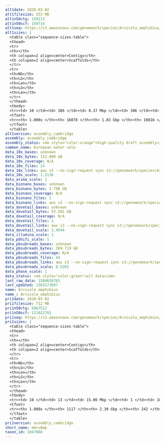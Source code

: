 ```yaml
---
alt1date: 2020-03-02
alt1filesize: 553 MB
alt1n50ctg: 159213
alt1n50scf: 159716
alt1seq: https://s3.amazonaws.com/genomeark/species/Arvicola_amphibius/mArvAmp1/assembly_cambridge/mArvAmp1.alt.asm.20200302.fasta.gz
alt1sizes: |
  <table class="sequence-sizes-table">
  <thead>
  <tr>
  <th></th>
  <th colspan=2 align=center>Contigs</th>
  <th colspan=2 align=center>Scaffolds</th>
  </tr>
  <tr>
  <th>NG</th>
  <th>LG</th>
  <th>Len</th>
  <th>LG</th>
  <th>Len</th>
  </tr>
  </thead>
  <tbody>
  <tr><td> 10 </td><td> 386 </td><td> 0.37 Mbp </td><td> 386 </td><td> 0.37 Mbp </td></tr>  <tr><td> 20 </td><td> 963 </td><td> 0.28 Mbp </td><td> 963 </td><td> 0.28 Mbp </td></tr>  <tr><td> 30 </td><td> 1688 </td><td> 0.23 Mbp </td><td> 1687 </td><td> 0.23 Mbp </td></tr>  <tr><td> 40 </td><td> 2563 </td><td> 0.19 Mbp </td><td> 2561 </td><td> 0.19 Mbp </td></tr>  <tr style="background-color:#cccccc;"><td> 50 </td><td> 3614 </td><td> 0.16 Mbp </td><td> 3608 </td><td> 0.16 Mbp </td></tr>  <tr><td> 60 </td><td> 4870 </td><td> 0.13 Mbp </td><td> 4859 </td><td> 0.13 Mbp </td></tr>  <tr><td> 70 </td><td> 6389 </td><td> 0.11 Mbp </td><td> 6373 </td><td> 0.11 Mbp </td></tr>  <tr><td> 80 </td><td> 8292 </td><td> 84.47 Kbp </td><td> 8268 </td><td> 84.89 Kbp </td></tr>  <tr><td> 90 </td><td> 10882 </td><td> 57.81 Kbp </td><td> 10848 </td><td> 58.07 Kbp </td></tr>  <tr><td> 100 </td><td> 16077 </td><td> 2  bp </td><td> 16015 </td><td> 2  bp </td></tr>  </tbody>
  <tfoot>
  <tr><th> 1.000x </th><th> 16078 </th><th> 1.83 Gbp </th><th> 16016 </th><th> 1.83 Gbp </th></tr>
  </tfoot>
  </table>
alt1version: assembly_cambridge
assembly: assembly_cambridge
assembly_status: <em style="color:orange">high-quality draft assembly</em>
common_name: European water vole
data_10x_bases: unknown
data_10x_bytes: 152.080 GB
data_10x_coverage: N/A
data_10x_files: 24
data_10x_links: aws s3 --no-sign-request sync s3://genomeark/species/Arvicola_amphibius/mArvAmp1/genomic_data/10x/ .<br>
data_10x_scale: 1.5136
data_arima_scale: 1
data_bionano_bases: unknown
data_bionano_bytes: 3.790 GB
data_bionano_coverage: N/A
data_bionano_files: 1
data_bionano_links: aws s3 --no-sign-request sync s3://genomeark/species/Arvicola_amphibius/mArvAmp1/genomic_data/bionano/ .<br>
data_dovetail_bases: unknown
data_dovetail_bytes: 53.501 GB
data_dovetail_coverage: N/A
data_dovetail_files: 1
data_dovetail_links: aws s3 --no-sign-request sync s3://genomeark/species/Arvicola_amphibius/mArvAmp1/genomic_data/dovetail/ .<br>
data_dovetail_scale: 1.4544
data_illumina_scale: 1
data_pbhifi_scale: 1
data_pbsubreads_bases: unknown
data_pbsubreads_bytes: 269.719 GB
data_pbsubreads_coverage: N/A
data_pbsubreads_files: 44
data_pbsubreads_links: aws s3 --no-sign-request sync s3://genomeark/species/Arvicola_amphibius/mArvAmp1/genomic_data/pacbio/ . --exclude "*ccs.bam*"<br>
data_pbsubreads_scale: 0.5262
data_phase_scale: 1
data_status: <em style="color:green">all data</em>
last_raw_data: 1580658763
last_updated: 1583173687
name: Arvicola amphibius
name_: Arvicola_amphibius
pri1date: 2020-03-02
pri1filesize: 712 MB
pri1n50ctg: 5867512
pri1n50scf: 121022701
pri1seq: https://s3.amazonaws.com/genomeark/species/Arvicola_amphibius/mArvAmp1/assembly_cambridge/mArvAmp1.pri.asm.20200302.fasta.gz
pri1sizes: |
  <table class="sequence-sizes-table">
  <thead>
  <tr>
  <th></th>
  <th colspan=2 align=center>Contigs</th>
  <th colspan=2 align=center>Scaffolds</th>
  </tr>
  <tr>
  <th>NG</th>
  <th>LG</th>
  <th>Len</th>
  <th>LG</th>
  <th>Len</th>
  </tr>
  </thead>
  <tbody>
  <tr><td> 10 </td><td> 13 </td><td> 15.06 Mbp </td><td> 1 </td><td> 184.75 Mbp </td></tr>  <tr><td> 20 </td><td> 31 </td><td> 12.36 Mbp </td><td> 2 </td><td> 165.58 Mbp </td></tr>  <tr><td> 30 </td><td> 53 </td><td> 10.06 Mbp </td><td> 4 </td><td> 142.09 Mbp </td></tr>  <tr><td> 40 </td><td> 81 </td><td> 7.33 Mbp </td><td> 5 </td><td> 137.55 Mbp </td></tr>  <tr style="background-color:#cccccc;"><td> 50 </td><td> 117 </td><td style="background-color:#88ff88;"> 5.87 Mbp </td><td> 7 </td><td style="background-color:#88ff88;"> 121.02 Mbp </td></tr>  <tr><td> 60 </td><td> 163 </td><td> 4.73 Mbp </td><td> 10 </td><td> 89.35 Mbp </td></tr>  <tr><td> 70 </td><td> 224 </td><td> 3.42 Mbp </td><td> 13 </td><td> 66.37 Mbp </td></tr>  <tr><td> 80 </td><td> 307 </td><td> 2.44 Mbp </td><td> 16 </td><td> 65.46 Mbp </td></tr>  <tr><td> 90 </td><td> 431 </td><td> 1.45 Mbp </td><td> 20 </td><td> 53.94 Mbp </td></tr>  <tr><td> 100 </td><td> 1116 </td><td> 286  bp </td><td> 241 </td><td> 5.20 Kbp </td></tr>  </tbody>
  <tfoot>
  <tr><th> 1.000x </th><th> 1117 </th><th> 2.39 Gbp </th><th> 242 </th><th> 2.41 Gbp </th></tr>
  </tfoot>
  </table>
pri1version: assembly_cambridge
short_name: mArvAmp
taxon_id: 1047088
---
```

